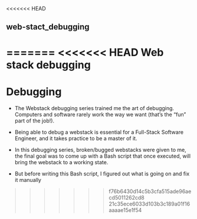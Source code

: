 <<<<<<< HEAD
## web-stact_debugging
=======
<<<<<<< HEAD
Web stack debugging
=======
# Debugging

* The Webstack debugging series trained me the art of debugging. Computers and software rarely work the way we want (that’s the “fun” part of the job!).

* Being able to debug a webstack is essential for a Full-Stack Software Engineer, and it takes practice to be a master of it.

*  In this debugging series, broken/bugged webstacks were given to me, the final goal was to come up with a Bash script that once executed, will bring the webstack to a working state. 
*  But before writing this Bash script, I figured out what is going on and fix it manually
>>>>>>> f76b6430d14c5b3cfa515ade96aecd5011262cd8
>>>>>>> 21c35ece6033d103b3c189a01f16aaaae15e1f54
